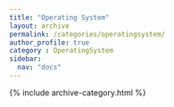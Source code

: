 ```yaml
---
title: "Operating System"
layout: archive
permalink: /categories/operatingsystem/
author_profile: true
category : OperatingSystem
sidebar:
  nav: "docs"
---
```


{% include archive-category.html %}
